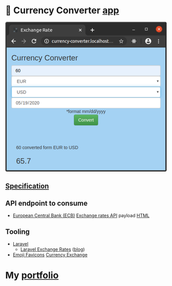 # 💱 Currency Converter [app](https://en.wikipedia.org/wiki/Application_software)

![currency-converter](./docs/currency-converter.png?raw=true "currency-converter")

## [Specification](https://vebcodex.com/how-to-use-laravel-exchange-rates-api-package)

## API endpoint to consume

- [European Central Bank (ECB)](https://www.ecb.europa.eu) [Exchange rates API](http://exchangeratesapi.io) payload [HTML](https://en.wikipedia.org/wiki/HTML)

## Tooling

- [Laravel](https://github.com/laravel/laravel/blob/master/README.md)
    -  [Laravel Exchange Rates](https://github.com/ash-jc-allen/laravel-exchange-rates) ([blog](https://laravel-news.com/laravel-exchange-rates-api-package))
- [Emoji Favicons](https://favicon.io/emoji-favicons) [Currency Exchange](https://favicon.io/emoji-favicons/currency-exchange)

# My [portfolio](https://github.com/noud/portfolio#portfolio-repositories-index)